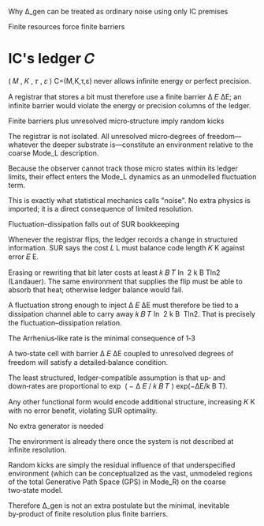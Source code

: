 Why Δ_gen can be treated as ordinary noise using only IC premises

Finite resources force finite barriers

IC's ledger 
𝐶
=
(
𝑀
,
𝐾
,
𝜏
,
𝜀
)
C=(M,K,τ,ε) never allows infinite energy or perfect precision.

A registrar that stores a bit must therefore use a finite barrier 
Δ
𝐸
ΔE; an infinite barrier would violate the energy or precision columns of the ledger.

Finite barriers plus unresolved micro‑structure imply random kicks

The registrar is not isolated. All unresolved micro‑degrees of freedom—whatever the deeper substrate is—constitute an environment relative to the coarse Mode_L description.

Because the observer cannot track those micro states within its ledger limits, their effect enters the Mode_L dynamics as an unmodelled fluctuation term.

This is exactly what statistical mechanics calls "noise". No extra physics is imported; it is a direct consequence of limited resolution.

Fluctuation–dissipation falls out of SUR bookkeeping

Whenever the registrar flips, the ledger records a change in structured information. SUR says the cost 
𝐿
L must balance code length 
𝐾
K against error 
𝐸
E.

Erasing or rewriting that bit later costs at least 
𝑘
𝐵
𝑇
ln
⁡
2
k 
B
​
 Tln2 (Landauer). The same environment that supplies the flip must be able to absorb that heat; otherwise ledger balance would fail.

A fluctuation strong enough to inject 
Δ
𝐸
ΔE must therefore be tied to a dissipation channel able to carry away 
𝑘
𝐵
𝑇
ln
⁡
2
k 
B
​
 Tln2. That is precisely the fluctuation–dissipation relation.

The Arrhenius‑like rate is the minimal consequence of 1‑3

A two‑state cell with barrier 
Δ
𝐸
ΔE coupled to unresolved degrees of freedom will satisfy a detailed‑balance condition.

The least structured, ledger‑compatible assumption is that up‑ and down‑rates are proportional to 
exp
⁡
(
−
Δ
𝐸
/
𝑘
𝐵
𝑇
)
exp(−ΔE/k 
B
​
 T).

Any other functional form would encode additional structure, increasing 
𝐾
K with no error benefit, violating SUR optimality.

No extra generator is needed

The environment is already there once the system is not described at infinite resolution.

Random kicks are simply the residual influence of that underspecified environment (which can be conceptualized as the vast, unmodeled regions of the total Generative Path Space (GPS) in Mode_R) on the coarse two‑state model.

Therefore Δ_gen is not an extra postulate but the minimal, inevitable by‑product of finite resolution plus finite barriers.
